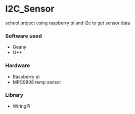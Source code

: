 # I2C_Sensor
school project using raspberry pi and i2c to get sensor data 

### Software used
- Geany
- G++
### Hardware
- Raspberry pi
- MPC9808 temp sensor
###  Library
- WiringPi
